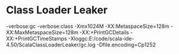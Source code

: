 # Class Loader Leaker

-verbose:gc
-verbose:class
-Xmx1024M -XX:MetaspaceSize=128m
-XX:MaxMetaspaceSize=128m
-XX:+PrintGCDetails
-XX:+PrintGCTimeStamps
-Xloggc:E:/code/scala-ide-4.50/ScalaClassLoaderLeaker/gc.log
-Dfile.encoding=Cp1252
